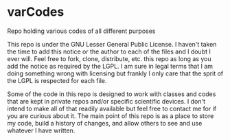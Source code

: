 # varCodes
Repo holding various codes of all different purposes

This repo is under the GNU Lesser General Public License. I haven't taken the time to add this notice or the author to each of the files and I doubt I ever will. Feel free to fork, clone, distribute, etc. this repo as long as you add the notice as required by the LGPL. I am sure in legal terms that I am doing something wrong with licensing but frankly I only care that the sprit of the LGPL is respected for each file.

Some of the code in this repo is designed to work with classes and codes that are kept in private repos and/or specific scientific devices. I don't intend to make all of that readily available but feel free to contact me for if you are curious about it. The main point of this repo is as a place to store my code, build a history of changes, and allow others to see and use whatever I have written.